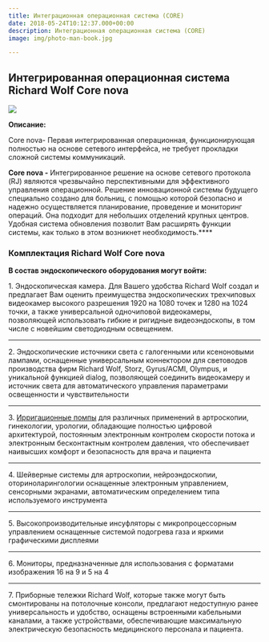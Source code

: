 ```yaml
---
title: Интеграционная операционная система (CORE)
date: 2018-05-24T10:12:37.000+00:00
description: Интеграционная операционная система (CORE)
image: img/photo-man-book.jpg

---
```

## Интегрированная операционная система Richard Wolf Core nova

![](/uploads/mttech_core_nova_rw_final2.gif)

**Описание:**

Core nova- Первая интегрированная операционная, функционирующая полностью на основе сетевого интерфейса, не требует прокладки сложной системы коммуникаций.

**Core nova _-_** Интегрированное решение на основе сетевого протокола (RJ) являются чрезвычайно перспективными для эффективного управления операционной. Решение инновационной системы будущего специально создано для больниц, с помощью которой безопасно и надежно осуществляется планирование, проведение и мониторинг операций. Она подходит для небольших отделений крупных центров. Удобная система обновления позволит Вам расширять функции системы, как только в этом возникнет необходимость.****

### Комплектация Richard Wolf Core nova

**В состав эндоскопического оборудования могут войти:**

1\. Эндоскопическая камера. Для Вашего удобства Richard Wolf создал и предлагает Вам оценить преимущества эндоскопических трехчиповых видеокамер высокого разрешения 1920 на 1080 точек и 1280 на 1024 точки, а также универсальной одночиповой видеокамеры, позволяющей использовать гибкие и ригидные видеоэндоскопы, в том числе с новейшим светодиодным освещением.

***

2\. Эндоскопические источники света с галогенными или ксеноновыми лампами, оснащенные универсальным коннектором для световодов производства фирм Richard Wolf, Storz, Gyrus/ACMI, Olympus, и уникальной функцией dialog, позволяющей соединить видеокамеру и источник света для автоматического управления параметрами освещенности и чувствительности

***

3\. [Ирригационные помпы](https://mttechnica.ru/rubric-pompi_414_1.html) для различных применений в артроскопии, гинекологии, урологии, обладающие полностью цифровой архитектурой, постоянным электронным контролем скорости потока и электронным бесконтактным контролем давления, что обеспечивает наивысших комфорт и безопасность для врача и пациента

***

4\. Шейверные системы для артроскопии, нейроэндоскопии, оториноларингологии оснащенные электронным управлением, сенсорными экранами, автоматическим определением типа используемого инструмента

***

5\. Высокопроизводительные инсуфляторы с микропроцессорным управлением оснащенные системой подогрева газа и яркими графическими дисплеями

***

6\. Мониторы, предназначенные для использования с форматами изображения 16 на 9 и 5 на 4

***

7\. Приборные тележки Richard Wolf, которые также могут быть смонтированы на потолочные консоли, предлагают недоступную ранее универсальность и удобство, оснащены встроенными кабельными каналами, а также устройствами, обеспечивающие максимальную электрическую безопасность медицинского персонала и пациента.